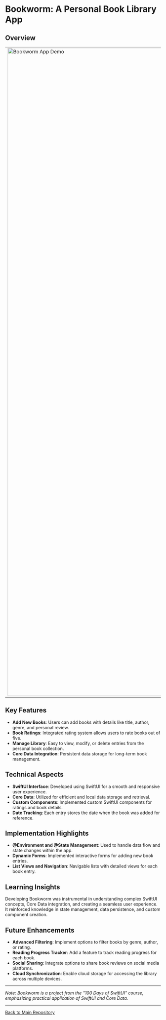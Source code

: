 # Bookworm: A Personal Book Library App

## Overview
<table>
  <tr>
    <td>
      <img src="https://github.com/penguin-waddle/Bookworm/assets/123434744/47c98b25-c1a2-41e0-847f-7c1c7f6fcf55" alt="Bookworm App Demo" width="2100" />
    </td>
    <td>
      Bookworm is a detailed book tracking app designed to manage a personal library on iOS devices. Utilizing Core Data for data persistence, users can add, review, and rate books they've read. The app's focus on simplicity and efficiency makes it an ideal tool for avid readers.
    </td>
  </tr>
</table>

## Key Features
- **Add New Books**: Users can add books with details like title, author, genre, and personal review.
- **Book Ratings**: Integrated rating system allows users to rate books out of five.
- **Manage Library**: Easy to view, modify, or delete entries from the personal book collection.
- **Core Data Integration**: Persistent data storage for long-term book management.

## Technical Aspects
- **SwiftUI Interface**: Developed using SwiftUI for a smooth and responsive user experience.
- **Core Data**: Utilized for efficient and local data storage and retrieval.
- **Custom Components**: Implemented custom SwiftUI components for ratings and book details.
- **Date Tracking**: Each entry stores the date when the book was added for reference.

## Implementation Highlights
- **@Environment and @State Management**: Used to handle data flow and state changes within the app.
- **Dynamic Forms**: Implemented interactive forms for adding new book entries.
- **List Views and Navigation**: Navigable lists with detailed views for each book entry.

## Learning Insights
Developing Bookworm was instrumental in understanding complex SwiftUI concepts, Core Data integration, and creating a seamless user experience. It reinforced knowledge in state management, data persistence, and custom component creation.

## Future Enhancements
- **Advanced Filtering**: Implement options to filter books by genre, author, or rating.
- **Reading Progress Tracker**: Add a feature to track reading progress for each book.
- **Social Sharing**: Integrate options to share book reviews on social media platforms.
- **Cloud Synchronization**: Enable cloud storage for accessing the library across multiple devices.

---

*Note: Bookworm is a project from the "100 Days of SwiftUI" course, emphasizing practical application of SwiftUI and Core Data.*

---

[Back to Main Repository](https://github.com/penguin-waddle/100-Days-of-SwiftUI)
